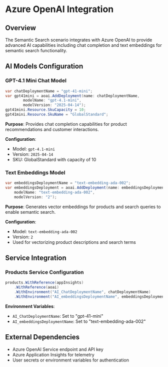 # Azure OpenAI Integration

## Overview
The Semantic Search scenario integrates with Azure OpenAI to provide advanced AI capabilities including chat completion and text embeddings for semantic search functionality.

## AI Models Configuration

### GPT-4.1 Mini Chat Model
```csharp
var chatDeploymentName = "gpt-41-mini";
var gpt41mini = aoai.AddDeployment(name: chatDeploymentName,
        modelName: "gpt-4.1-mini",
        modelVersion: "2025-04-14");
gpt41mini.Resource.SkuCapacity = 10;
gpt41mini.Resource.SkuName = "GlobalStandard";
```

**Purpose**: Provides chat completion capabilities for product recommendations and customer interactions.

**Configuration**: 
- Model: `gpt-4.1-mini`
- Version: `2025-04-14`
- SKU: GlobalStandard with capacity of 10

### Text Embeddings Model
```csharp
var embeddingsDeploymentName = "text-embedding-ada-002";
var embeddingsDeployment = aoai.AddDeployment(name: embeddingsDeploymentName,
    modelName: "text-embedding-ada-002",
    modelVersion: "2");
```

**Purpose**: Generates vector embeddings for products and search queries to enable semantic search.

**Configuration**:
- Model: `text-embedding-ada-002`
- Version: `2`
- Used for vectorizing product descriptions and search terms

## Service Integration

### Products Service Configuration
```csharp
products.WithReference(appInsights)
    .WithReference(aoai)
    .WithEnvironment("AI_ChatDeploymentName", chatDeploymentName)
    .WithEnvironment("AI_embeddingsDeploymentName", embeddingsDeploymentName);
```

**Environment Variables**:
- `AI_ChatDeploymentName`: Set to "gpt-41-mini"
- `AI_embeddingsDeploymentName`: Set to "text-embedding-ada-002"

## External Dependencies
- Azure OpenAI Service endpoint and API key
- Azure Application Insights for telemetry
- User secrets or environment variables for authentication